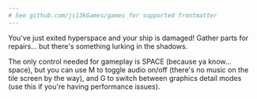 ```yaml
---
# See github.com/js13kGames/games for supported frontmatter
---
```

You've just exited hyperspace and your ship is damaged! Gather parts for repairs... but there's something lurking in the shadows.

The only control needed for gameplay is SPACE (because ya know... space), but you can use M to toggle audio on/off (there's no music on the tile screen by the way), and G to switch between graphics detail modes (use this if you're having performance issues).